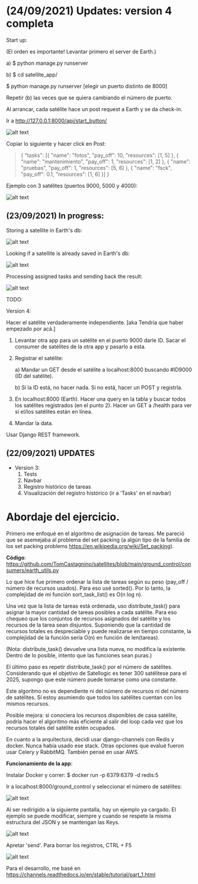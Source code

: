 
# (24/09/2021) Updates: version 4 completa

Start up:

(El orden es importante! Levantar primero el server de Earth.)

a) $ python manage.py runserver

b) $ cd satellite_app/

$ python manage.py runserver [elegir un puerto distinto de 8000]

Repetir (b) las veces que se quiera cambiando el número de puerto.

Al arrancar, cada satélite hace un post request a Earth y se da check-in.

Ir a http://127.0.0.1:8000/api/start_button/

![alt text](images/1version_4.png)

Copiar lo siguiente y hacer click en Post:

> {
    "tasks": [{
        "name": "fotos",
        "pay_off": 10,
        "resources": [1, 5]
        },
        {
        "name": "mantenimiento",
        "pay_off": 1,
        "resources": [1, 2]
        },
        {
        "name": "pruebas",
        "pay_off": 1,
        "resources": [5, 6]
        },
        {
        "name": "fsck",
        "pay_off": 0.1,
        "resources": [1, 6]
        }]
}



Ejemplo con 3 satélites (puertos 9000, 5000 y 4000):

![alt text](images/2version_4.png)


## (23/09/2021) In progress:

Storing a satellite in Earth's db:

![alt text](images/saving_stl.png)

Looking if a satellite is already saved in Earth's db:

![alt text](images/searching_stl.png)

Processing assigned tasks and sending back the result:

![alt text](images/response_from_stl.png)


TODO:

Version 4:

Hacer el satélite verdaderamente independiente. [aka Tendría que haber empezado por acá.]

1. Levantar otra app para un satélite en el puerto 9000 darle ID. Sacar el consumer de satélites de la otra app y pasarlo a esta.
2. Registrar el satélite:

	a) Mandar un GET desde el satélite a localhost:8000 buscando #ID9000 (ID del satélite).

	b) Si la ID está, no hacer nada. Si no está, hacer un POST y registrla.

3. En localhost:8000 (Earth). Hacer una query en la tabla y buscar todos los satélites registrados (en el punto 2). Hacer un GET a /health para ver si el/los satélites están en línea.
4. Mandar la data.

Usar Django REST framework.

## (22/09/2021) UPDATES

* Version 3: 
    1. Tests
    2. Navbar
    3. Registro histórico de tareas
    4. Visualización del registro histórico (ir a 'Tasks' en el navbar)



# Abordaje del ejercicio.

Primero me enfoqué en el algoritmo de asignación de tareas. Me pareció que se asemejaba al problema del set packing (a algún tipo de la familia de los set packing problems https://en.wikipedia.org/wiki/Set_packing).

**Código**: https://github.com/TomCastagnino/satellites/blob/main/ground_control/consumers/earth_utils.py

Lo que hice fue primero ordenar la lista de tareas según su peso (pay_off / número de  recursos usados). Para eso usé sorted(). Por lo tanto, la complejidad de mi función sort_task_list() es O(n log n).

Una vez que la lista de tareas está ordenada, uso distribute_task() para asignar la mayor cantidad de tareas posibles a cada satélite. Para eso chequeo que los conjuntos de recursos asignados del satélite y los recursos de la tarea sean disjuntos. Suponiendo que la cantidad de recursos totales es despreciable y puede realizarse en tiempo constante, la complejidad de la función sería O(n) en función de len(tareas).

(Nota: distribute_task() devuelve una lista nueva, no modifica la existente. Dentro de lo posible, intento que las funciones sean puras.)

El último paso es repetir distribute_task() por el número de satélites. Considerando que el objetivo de Satellogic es tener 300 satélitese para el 2025, supongo que este número puede tomarse como una constante.

Este algoritmo no es dependiente ni del número de recursos ni del número de satélites. Sí estoy asumiendo que todos los satélites cuentan con los mismos recursos.

Posible mejora: si conociera los recursos disponibles de casa satélite, podría hacer el algoritmo más eficiente al salir del loop cada vez que los recursos totales del satélite estén ocupados.

En cuanto a la arquitectura, decidí usar django-channels con Redis y docker. Nunca había usado ese stack. Otras opciones que evalué fueron usar Celery y RabbitMQ. También pensé en usar AWS.

**Funcionamiento de la app**:

Instalar Docker y correr: $ docker run -p 6379:6379 -d redis:5

Ir a localhost:8000/ground_control y seleccionar el número de satélites:

![alt text](0_satellogic.png)

Al ser redirigido a la siguiente pantalla, hay un ejemplo ya cargado. El ejemplo se puede modificar, siempre y cuando se respete la misma estructura del JSON y se mantengan las Keys.

![alt text](1_satellogic.png)

Apretar 'send'. Para borrar los registros, CTRL + F5

![alt text](2_satellogic.png)

Para el desarrollo, me basé en https://channels.readthedocs.io/en/stable/tutorial/part_1.html